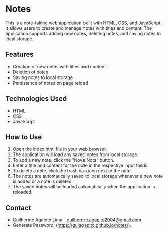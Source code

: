 # Notes

This is a note-taking web application built with HTML, CSS, and JavaScript. It allows users to create and manage notes with titles and content. The application supports adding new notes, deleting notes, and saving notes to local storage.

## Features

- Creation of new notes with titles and content
- Deletion of notes
- Saving notes to local storage
- Persistence of notes on page reload

## Technologies Used

- HTML
- CSS
- JavaScript

## How to Use

1. Open the index.html file in your web browser.
2. The application will load any saved notes from local storage.
3. To add a new note, click the "Nova Nota" button.
4. Enter a title and content for the note in the respective input fields.
5. To delete a note, click the trash can icon next to the note.
6. The notes are automatically saved to local storage whenever a new note is added or a note is deleted.
7. The saved notes will be loaded automatically when the application is reloaded.

## Contact

- Guilherme Agapito Lima - guilherme.agapito2004@gmail.com
- Generate Password: (https://guiagapito.github.io/notes/).
